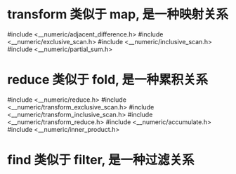 
# transform  类似于 map, 是一种映射关系
#include <__numeric/adjacent_difference.h>
#include <__numeric/exclusive_scan.h>
#include <__numeric/inclusive_scan.h>
#include <__numeric/partial_sum.h>


# reduce 类似于 fold, 是一种累积关系

#include <__numeric/reduce.h>
#include <__numeric/transform_exclusive_scan.h>
#include <__numeric/transform_inclusive_scan.h>
#include <__numeric/transform_reduce.h>
#include <__numeric/accumulate.h>
#include <__numeric/inner_product.h>

# find 类似于 filter, 是一种过滤关系



